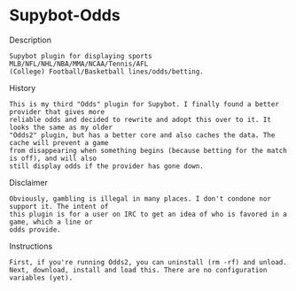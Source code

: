 Supybot-Odds
============

Description

    Supybot plugin for displaying sports MLB/NFL/NHL/NBA/MMA/NCAA/Tennis/AFL
    (College) Football/Basketball lines/odds/betting.

History

    This is my third "Odds" plugin for Supybot. I finally found a better provider that gives more
    reliable odds and decided to rewrite and adopt this over to it. It looks the same as my older
    "Odds2" plugin, but has a better core and also caches the data. The cache will prevent a game
    from disappearing when something begins (because betting for the match is off), and will also
    still display odds if the provider has gone down.

Disclaimer

    Obviously, gambling is illegal in many places. I don't condone nor support it. The intent of
    this plugin is for a user on IRC to get an idea of who is favored in a game, which a line or
    odds provide.

Instructions

    First, if you're running Odds2, you can uninstall (rm -rf) and unload.
    Next, download, install and load this. There are no configuration variables (yet).
